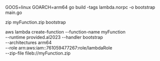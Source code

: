 GOOS=linux GOARCH=arm64 go build -tags lambda.norpc -o bootstrap main.go

zip myFunction.zip bootstrap

aws lambda create-function --function-name myFunction \
--runtime provided.al2023 --handler bootstrap \
--architectures arm64 \
--role arn:aws:iam::761059477267:role/lambdaRole \
--zip-file fileb://myFunction.zip